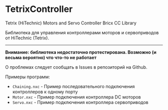 # TetrixController
Tetrix (HiTechnic) Motors and Servo Controller Bricx CC Library

Библиотека для управления контроллерами моторов и сервоприводов от HiTechnic (Tetrix).

-----

**Внимание: библиотека недостаточно протестирована. Возможно (и весьма вероятно) что что-то не работает**

О проблемах следует сообщать в Issues в репозиторий на Github.

Примеры программ:

* ``Chaining.nxc`` - Пример последовательного подключения контроллеров к одному порту
* ``Motor.nxc`` - Пример подключения контроллера DC моторов
* ``Servo.nxc`` - Пример подключения контроллера сервоприводов
